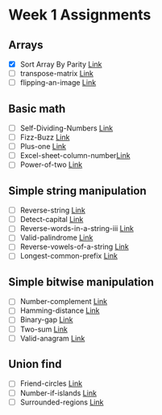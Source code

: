 # Week 1 Assignments

## Arrays

-   [x] Sort Array By Parity [Link](https://leetcode.com/problems/sort-array-by-parity)
-   [ ] transpose-matrix [Link](https://leetcode.com/problems/transpose-matrix)
-   [ ] flipping-an-image [Link](https://leetcode.com/problems/flipping-an-image)

## Basic math

-   [ ] Self-Dividing-Numbers [Link](https://leetcode.com/problems/self-dividing-numbers)
-   [ ] Fizz-Buzz [Link](https://leetcode.com/problems/fizz-buzz)
-   [ ] Plus-one [Link](https://leetcode.com/problems/plus-one)
-   [ ] Excel-sheet-column-number[Link](https://leetcode.com/problems/excel-sheet-column-number)
-   [ ] Power-of-two [Link](https://leetcode.com/problems/power-of-two)

## Simple string manipulation

-   [ ] Reverse-string [Link](https://leetcode.com/problems/reverse-string)
-   [ ] Detect-capital [Link](https://leetcode.com/problems/detect-capital)
-   [ ] Reverse-words-in-a-string-iii [Link](https://leetcode.com/problems/reverse-words-in-a-string-iii)
-   [ ] Valid-palindrome [Link](https://leetcode.com/problems/valid-palindrome)
-   [ ] Reverse-vowels-of-a-string [Link](https://leetcode.com/problems/reverse-vowels-of-a-string)
-   [ ] Longest-common-prefix [Link](https://leetcode.com/problems/longest-common-prefix)

## Simple bitwise manipulation

-   [ ] Number-complement [Link](https://leetcode.com/problems/number-complement)
-   [ ] Hamming-distance [Link](https://leetcode.com/problems/hamming-distance/)
-   [ ] Binary-gap [Link](https://leetcode.com/problems/binary-gap)
-   [ ] Two-sum [Link](https://leetcode.com/problems/two-sum/)
-   [ ] Valid-anagram [Link](https://leetcode.com/problems/valid-anagram/)

## Union find

-   [ ] Friend-circles [Link](https://leetcode.com/problems/friend-circles)
-   [ ] Number-if-islands [Link](https://leetcode.com/problems/number-of-islands)
-   [ ] Surrounded-regions [Link](https://leetcode.com/problems/surrounded-regions)
